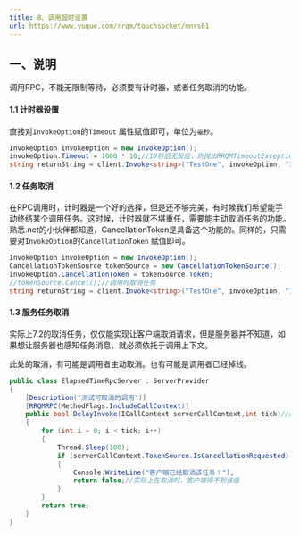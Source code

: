 ```yaml
---
title: 8、调用超时设置
url: https://www.yuque.com/rrqm/touchsocket/mnrs61
---
```


<a name="Mxikd"></a>

## 一、说明

调用RPC，不能无限制等待，必须要有计时器，或者任务取消的功能。 <a name="bt54x"></a>

#### 1.1 计时器设置

直接对`InvokeOption`的`Timeout` 属性赋值即可，单位为`毫秒`。

```csharp
InvokeOption invokeOption = new InvokeOption();
invokeOption.Timeout = 1000 * 10;//10秒后无反应，则抛出RRQMTimeoutException异常
string returnString = client.Invoke<string>("TestOne", invokeOption, "10");
```

<a name="T7e0y"></a>

#### 1.2 任务取消

在RPC调用时，计时器是一个好的选择，但是还不够完美，有时候我们希望能手动终结某个调用任务。这时候，计时器就不堪重任，需要能主动取消任务的功能。熟悉.net的小伙伴都知道，CancellationToken是具备这个功能的。同样的，只需要对`InvokeOption`的`CancellationToken` 赋值即可。

```csharp
InvokeOption invokeOption = new InvokeOption();
CancellationTokenSource tokenSource = new CancellationTokenSource();
invokeOption.CancellationToken = tokenSource.Token;
//tokenSource.Cancel();//调用时取消任务
string returnString = client.Invoke<string>("TestOne", invokeOption, "10");
```

<a name="seYXN"></a>

#### 1.3 服务任务取消

实际上7.2的取消任务，仅仅能实现让客户端取消请求，但是服务器并不知道，如果想让服务器也感知任务消息，就必须依托于调用上下文。

此处的取消，有可能是调用者主动取消。也有可能是调用者已经掉线。

```csharp
public class ElapsedTimeRpcServer : ServerProvider
{
    [Description("测试可取消的调用")]
    [RRQMRPC(MethodFlags.IncludeCallContext)]
    public bool DelayInvoke(ICallContext serverCallContext,int tick)//同步服务
    {
        for (int i = 0; i < tick; i++)
        {
            Thread.Sleep(100);
            if (serverCallContext.TokenSource.IsCancellationRequested)
            {
                Console.WriteLine("客户端已经取消该任务！");
                return false;//实际上在取消时，客户端得不到该值
            }
        }
        return true;
    }
}
```
